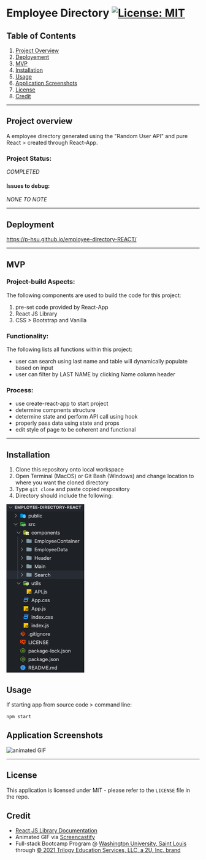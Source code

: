 # Employee Directory  [![License: MIT](https://img.shields.io/badge/License-MIT-yellow.svg)](https://opensource.org/licenses/MIT)

## Table of Contents
1. [Project Overview](#Project-Overview)
2.  [Deployement](#Deployement)
3. [MVP](#MVP)
4. [Installation](#Installation)
5. [Usage](#Usage)
6. [Application Screenshots](#Application-Screenshots)
7. [License](#License)
8. [Credit](#Credit)
****

## Project overview

A employee directory generated using the "Random User API" and pure React > created through React-App. 

### Project Status:

*COMPLETED*

#### Issues to debug:
*NONE TO NOTE*

****

## Deployment

https://p-hsu.github.io/employee-directory-REACT/

****

## MVP

### Project-build Aspects:

The following components are used to build the code for this project:

1. pre-set code provided by React-App
2. React JS Library
3. CSS > Bootstrap and Vanilla

### Functionality:

The following lists all functions within this project:

* user can search using last name and table will dynamically populate based on input
* user can filter by LAST NAME by clicking Name column header

### Process:

- use create-react-app to start project
- determine compnents structure
- determine state and perform API call using hook
- properly pass data using state and props
- edit style of page to be coherent and functional

****

## Installation

1. Clone this repository onto local workspace
2. Open Terminal (MacOS) or Git Bash (Windows) and change location to where you want the cloned directory
3. Type `git clone` and paste copied respository
4. Directory should include the following:

![Directory Structure:](./assets/images/dir-struc.png)

## Usage

If starting app from source code > command line:

```
npm start
```


## Application Screenshots
![animated GIF](./assets/images/react-emp-dir.gif)

****

## License

This application is licensed under MIT - please refer to the `LICENSE` file in the repo.

## Credit

* [React JS Library Documentation](https://reactjs.org/docs/getting-started.html)
* Animated GIF via [Screencastify](https://www.screencastify.com/)
* Full-stack Bootcamp Program @ [Washington University, Saint Louis](https://bootcamp.tlcenter.wustl.edu/) through [© 2021 Trilogy Education Services, LLC, a 2U, Inc. brand](https://www.trilogyed.com/)